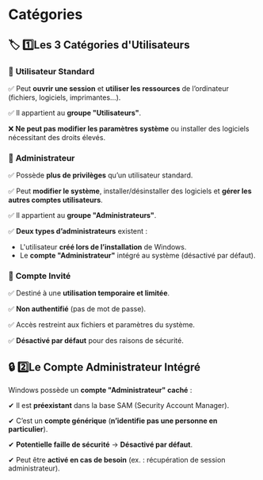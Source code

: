 # Catégories

## **🏷️ 1️⃣️Les 3 Catégories d'Utilisateurs**

### 🔹 **Utilisateur Standard**

✅ Peut **ouvrir une session** et **utiliser les ressources** de l’ordinateur (fichiers, logiciels, imprimantes…).

✅ Il appartient au **groupe "Utilisateurs"**.

❌ **Ne peut pas modifier les paramètres système** ou installer des logiciels nécessitant des droits élevés.



### 🔹 **Administrateur**

✅ Possède **plus de privilèges** qu’un utilisateur standard.

✅ Peut **modifier le système**, installer/désinstaller des logiciels et **gérer les autres comptes utilisateurs**.

✅ Il appartient au **groupe "Administrateurs"**.

✅ **Deux types d’administrateurs** existent :
- L'utilisateur **créé lors de l’installation** de Windows.
- Le **compte "Administrateur"** intégré au système (désactivé par défaut).



### 🔹 **Compte Invité**

✅ Destiné à une **utilisation temporaire et limitée**.

✅ **Non authentifié** (pas de mot de passe).

✅ Accès restreint aux fichiers et paramètres du système.

✅ **Désactivé par défaut** pour des raisons de sécurité.



## **🔒 2️⃣️Le Compte Administrateur Intégré**

Windows possède un **compte "Administrateur" caché** :

✔ Il est **préexistant** dans la base SAM (Security Account Manager).

✔ C’est un **compte générique** (**n’identifie pas une personne en particulier**).

✔ **Potentielle faille de sécurité** → **Désactivé par défaut**.

✔ Peut être **activé en cas de besoin** (ex. : récupération de session administrateur).

